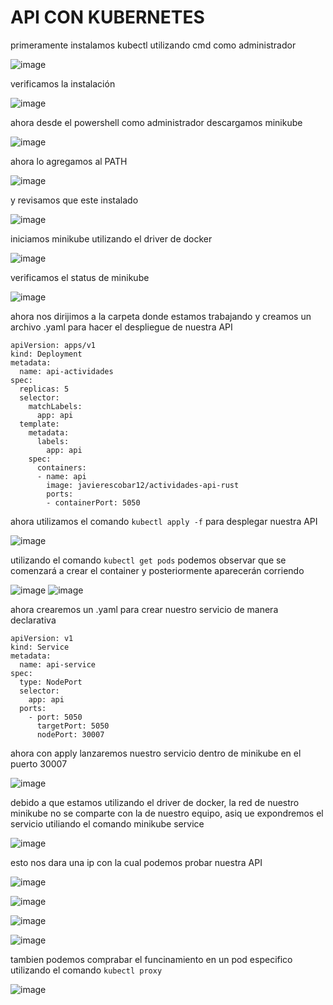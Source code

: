 # API CON KUBERNETES

primeramente instalamos kubectl utilizando cmd como administrador

![image](https://github.com/user-attachments/assets/37fbf193-ac17-4891-81de-53ee1b1cf81b)

verificamos la instalación

![image](https://github.com/user-attachments/assets/af34c533-0f1c-4cb2-a496-bd4063edd9b0)

ahora desde el powershell como administrador descargamos minikube

![image](https://github.com/user-attachments/assets/e9cd3989-3e14-49c4-9413-c12283a02e69)

ahora lo agregamos al PATH

![image](https://github.com/user-attachments/assets/c665d761-662f-459b-be36-ac89c6f9c42f)

y revisamos que este instalado

![image](https://github.com/user-attachments/assets/37d0858f-d239-48f3-b6f6-ea0e24b2316f)

iniciamos minikube utilizando el driver de docker

![image](https://github.com/user-attachments/assets/a4e90a25-1763-49c4-ada1-e8ffd2813ca9)

verificamos el status de minikube

![image](https://github.com/user-attachments/assets/5df22f99-c1d2-4f84-8708-66a3c4f2eeb0)

ahora nos dirijimos a la carpeta donde estamos trabajando y creamos un archivo .yaml para hacer el despliegue de nuestra API
```
apiVersion: apps/v1
kind: Deployment
metadata:
  name: api-actividades
spec:
  replicas: 5
  selector:
    matchLabels:
      app: api
  template:
    metadata:
      labels:
        app: api
    spec:
      containers:
      - name: api
        image: javierescobar12/actividades-api-rust
        ports:
        - containerPort: 5050
```

ahora utilizamos el comando ```kubectl apply -f``` para desplegar nuestra API

![image](https://github.com/user-attachments/assets/8ddd5e30-e1c4-452a-bc43-309ffcd0aca0)

utilizando el comando ```kubectl get pods``` podemos observar que se comenzará a crear el container y posteriormente aparecerán corriendo

![image](https://github.com/user-attachments/assets/5f44f73a-fdda-48f9-9e75-1cf11dd22bd9)
![image](https://github.com/user-attachments/assets/494c6036-2130-4f43-a594-90f91d406a54)

ahora crearemos un .yaml para crear nuestro servicio de manera declarativa
```
apiVersion: v1
kind: Service
metadata:
  name: api-service
spec:
  type: NodePort
  selector:
    app: api
  ports:
    - port: 5050
      targetPort: 5050
      nodePort: 30007
```
ahora con apply lanzaremos nuestro servicio dentro de minikube en el puerto 30007

![image](https://github.com/user-attachments/assets/4cbce830-ab1c-4236-b7ad-265387735b88)

debido a que estamos utilizando el driver de docker, la red de nuestro minikube no se comparte con la de nuestro equipo, asiq ue expondremos el servicio utiliando el comando minikube service

![image](https://github.com/user-attachments/assets/3cc5dc7a-d8be-4939-88d1-23ef1451017f)

esto nos dara una ip con la cual podemos probar nuestra API

![image](https://github.com/user-attachments/assets/f2727691-9ac1-4b3a-8a87-b8cdf273d355)

![image](https://github.com/user-attachments/assets/643bf114-52e6-4996-acc5-1870e12a690b)

![image](https://github.com/user-attachments/assets/fb2dc126-d71c-430b-a4be-f102ecd0a979)

![image](https://github.com/user-attachments/assets/2e9798cb-4920-4146-8cf3-72b559cdad4c)

tambien podemos comprabar el funcinamiento en un pod especifico utilizando el comando ```kubectl proxy```

![image](https://github.com/user-attachments/assets/dd7aed26-9426-42b4-b986-e6c5a7947cee)




